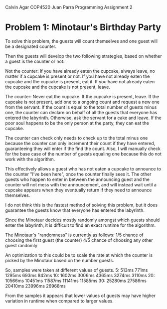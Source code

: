 Calvin Agar
COP4520
Juan Parra
Programming Assignment 2

# Problem 1: Minotaur's Birthday Party

To solve this problem, the guests will count themselves
and one guest will be a designated counter.

Then the guests will develop the two following strategies,
based on whether a guest is the counter or not:

Not the counter:
If you have already eaten the cupcake, always leave, no matter if a cupcake is present or not.
If you have not already eaten the cupcake and the cupcake is present, eat it.
If you have not already eaten the cupcake and the cupcake is not present, leave.

The counter:
Never eat the cupcake.
If the cupcake is present, leave.
If the cupcake is not present, add one to a ongoing count
and request a new one from the servant.
If the count is equal to the total number of guests minus one,
the counter can declare on behalf of all the guests that 
everyone has entered the labyrinth.
Otherwise, ask the servant for a cake and leave.
If the poor soul happens to be the only person at the party,
they can eat the cupcake.

The counter can check only needs to check up to the total minus one
because the counter can only increment their count if they have entered,
guaranteeing they will enter if the find the count.
Also, I will manually check for the base case of the number of guests
equaling one because this do not work with the algorithm. 

This effectively allows a guest who has not eaten a cupcake to
announce to the counter "I've been here", once the counter finally
sees it. The other guests who happen to enter in between the announcing guest
and the counter will not mess with the announcement, and will instead wait
until a cupcake appears when they eventually return if they need to announce themselves.

I do not think this is the fastest method of solving this problem,
but it does guarantee the guests know that everyone has entered the labyrinth.

Since the Minotaur decides mostly randomly amongst which guests should enter the
labyrinth, it is difficult to find an exact runtime for the algorithm.

The Minotaur's "randomness" is currently as follows:
1/5 chance of choosing the first guest (the counter)
4/5 chance of choosing any other guest randomly

An optimization to this could be to scale the rate at which the counter
is picked by the Minotaur based on the number guests.

So, samples were taken at different values of guests.
5: 513ms 771ms 1295ms 693ms 842ms
10: 1602ms 3006ms 4365ms 3274ms 3110ms
20: 10566ms 10451ms 11587ms 11141ms 11585ms
30: 25280ms 27586ms 20410ms 23996ms 26968ms

From the samples it appears that lower values of guests may have
higher variation in runtime when compared to larger values.
